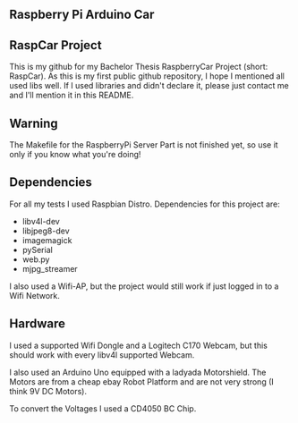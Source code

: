 Raspberry Pi Arduino Car
------------------------------------------------------------------
RaspCar Project
------------------------------------------------------------------

This is my github for my Bachelor Thesis RaspberryCar Project (short: RaspCar).
As this is my first public github repository, I hope I mentioned all used libs well.
If I used libraries and didn't declare it, please just contact me and I'll mention it in this README.



Warning
--------
The Makefile for the RaspberryPi Server Part is not finished yet, so use it only if you know what you're doing!

Dependencies
--------
For all my tests I used Raspbian Distro.
Dependencies for this project are:
* libv4l-dev
* libjpeg8-dev
* imagemagick
* pySerial
* web.py
* mjpg_streamer

I also used a Wifi-AP, but the project would still work if just logged in to a Wifi Network.

Hardware
----------
I used a supported Wifi Dongle and a Logitech C170 Webcam, but this should work with every libv4l supported Webcam.

I also used an Arduino Uno equipped with a ladyada Motorshield. The Motors are from a cheap ebay Robot Platform and 
are not very strong (I think 9V DC Motors).

To convert the Voltages I used a CD4050 BC Chip.
